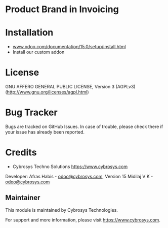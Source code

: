 Product Brand in Invoicing
==========================

Installation
============
- www.odoo.com/documentation/15.0/setup/install.html
- Install our custom addon

License
=======
GNU AFFERO GENERAL PUBLIC LICENSE, Version 3 (AGPLv3)
(http://www.gnu.org/licenses/agpl.html)

Bug Tracker
===========
Bugs are tracked on GitHub Issues. In case of trouble, please check there if your issue has already been reported.

Credits
=======
* Cybrosys Techno Solutions <https://www.cybrosys.com>


Developer: Afras Habis - odoo@cybrosys.com,
          Version 15 Midilaj V K - odoo@cybrosys.com

Maintainer
----------

This module is maintained by Cybrosys Technologies.

For support and more information, please visit https://www.cybrosys.com.

